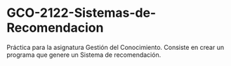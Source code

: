 # GCO-2122-Sistemas-de-Recomendacion
Práctica para la asignatura Gestión del Conocimiento. Consiste en crear un programa que genere un Sistema de recomendación.
